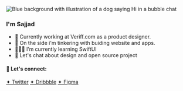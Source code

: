 ![Blue background with illustration of a dog saying Hi in a bubble chat](https://pbs.twimg.com/profile_banners/1384968944/1619266202/1500x500)
### I'm Sajjad

- 🔭 Currently working at Veriff.com as a product designer.
- 🌱 On the side i'm tinkering with buiding website and apps.
- 🙅🏻‍♂️ I’m currently learning SwiftUI
- 💬 Let's chat about design and open source project


#### 🤝 Let's connect:
[✦ Twitter](https://twitter.com/sajadabedi)
[✦ Dribbble](https://dribbble.com/sajad)
[✦ Figma](https://figma.com/@sajad)
